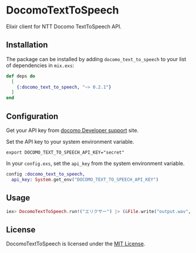 # DocomoTextToSpeech

<!-- MDOC !-->

Elixir client for NTT Docomo TextToSpeech API.

## Installation

The package can be installed by adding `docomo_text_to_speech` to your list of
dependencies in `mix.exs`:

```elixir
def deps do
  [
    {:docomo_text_to_speech, "~> 0.2.1"}
  ]
end
```

## Configuration

Get your API key from [docomo Developer support](https://dev.smt.docomo.ne.jp/?p=docs.api.page&api_name=text_to_speech&p_name=api_7#tag01) site.

Set the API key to your system environment variable.

```
export DOCOMO_TEXT_TO_SPEECH_API_KEY="secret"
```

In your `config.exs`, set the `api_key` from the system environment variable.

```elixir
config :docomo_text_to_speech,
  api_key: System.get_env("DOCOMO_TEXT_TO_SPEECH_API_KEY")
```

## Usage

```elixir
iex> DocomoTextToSpeech.run!("エリクサー") |> (&File.write("output.wav", &1)).()
```

## License

DocomoTextToSpeech is licensed under the [MIT License](LICENSE).
